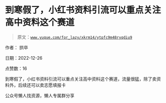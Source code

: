 # 到寒假了，小红书资料引流可以重点关注高中资料这个赛道

> 原文：[`www.yuque.com/for_lazy/xkrm14/ytpfc9m48ryqdiu9`](https://www.yuque.com/for_lazy/xkrm14/ytpfc9m48ryqdiu9)



作者： 拱卒



日期：2022-12-26



点赞数：16



到寒假了，小红书资料引流可以重点关注高中资料这个赛道，流量很猛，除了卖资料外，后续还可以卖志愿填报卡



公众号懒人找资源，懒人专属群分享

